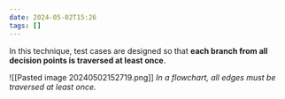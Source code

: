 ```yaml
---
date: 2024-05-02T15:26
tags: []
---
```

In this technique, test cases are designed so that **each branch from all decision points is traversed at least once**.

![[Pasted image 20240502152719.png]]
*In a flowchart, all edges must be traversed at least once.*

